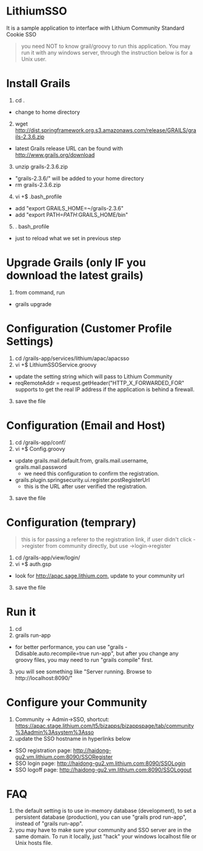 LithiumSSO
==========

It is a sample application to interface with Lithium Community Standard Cookie SSO

> you need NOT to know grail/groovy to run this application.
> You may run it with any windows server, through the instruction below is for a Unix user.

# Install Grails
1. cd . 
  * change to home directory
2. wget http://dist.springframework.org.s3.amazonaws.com/release/GRAILS/grails-2.3.6.zip
  * latest Grails release URL can be found with http://www.grails.org/download
3. unzip grails-2.3.6.zip
  * "grails-2.3.6/" will be added to your home directory
  * rm grails-2.3.6.zip
4. vi +$ .bash_profile
  * add "export GRAILS_HOME=~/grails-2.3.6"
  * add "export PATH=$PATH:$GRAILS_HOME/bin"
5. . bash_profile
  * just to reload what we set in previous step
  
# Upgrade Grails (only IF you download the latest grails)
1. from command, run 
  * grails upgrade
  
# Configuration (Customer Profile Settings)
1. cd <path>/grails-app/services/lithium/apac/apacsso
2. vi +$ LithiumSSOService.groovy
  * update the setting string which will pass to Lithium Community
  * reqRemoteAddr = request.getHeader("HTTP_X_FORWARDED_FOR" supports to get the real IP address if the application is behind a firewall.
3. save the file

# Configuration (Email and Host)
1. cd <path>/grails-app/conf/
2. vi +$ Config.groovy
  * update grails.mail.default.from, grails.mail.username, grails.mail.password
    - we need this configuration to confirm the registration.
  * grails.plugin.springsecurity.ui.register.postRegisterUrl
    - this is the URL after user verified the registration.
3. save the file

# Configuration (temprary)
> this is for passing a referer to the registration link, if user didn't click ->register from community directly, but use ->login->register
1. cd <path>/grails-app/view/login/
2. vi +$ auth.gsp
  * look for http://apac.sage.lithium.com, update to your community url
3. save the file

# Run it
1. cd <path>
2. grails run-app
  * for better performance, you can use "grails -Ddisable.auto.recompile=true  run-app", but after you change any groovy files, you may need to run "grails compile" first.
3. you will see something like "Server running. Browse to http://localhost:8090/"

# Configure your Community
1. Community -> Admin->SSO, shortcut: https://apac.stage.lithium.com/t5/bizapps/bizappspage/tab/community%3Aadmin%3Asystem%3Asso
2. update the SSO hostname in hyperlinks below
  * SSO registration page: http://haidong-gu2.vm.lithium.com:8090/SSORegister
  * SSO login page: http://haidong-gu2.vm.lithium.com:8090/SSOLogin
  * SSO logoff page: http://haidong-gu2.vm.lithium.com:8090/SSOLogout

# FAQ
1. the default setting is to use in-memory database (development), to set a persistent database (production), you can use "grails prod run-app", instead of "grails run-app".
2. you may have to make sure your community and SSO server are in the same domain. To run it locally, just "hack" your windows localhost file or Unix hosts file.




